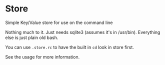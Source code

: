 Store
=====

Simple Key/Value store for use on the command line

Nothing much to it. Just needs sqlite3 (assumes it's in /usr/bin). Everything else is just plain old bash.

You can use `.store.rc` to have the built in `cd` look in store first.

See the usage for more information.
